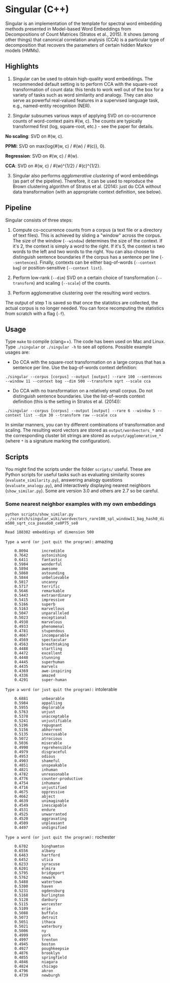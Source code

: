 Singular (C++)
=============================
Singular is an implementation of the template for spectral word embedding
methods presented in Model-based Word Embeddings from Decompositions of Count
Matrices (Stratos et al., 2015). It shows (among other things) that canonical
correlation analysis (CCA) is a particular type of decomposition that recovers
the parameters of certain hidden Markov models (HMMs).

Highlights
-----------
1. Singular can be used to obtain high-quality word embeddings. The recommended
default setting is to perform CCA with the square-root transformation of count
data: this tends to work well out of the box for a variety of tasks such as word
similarity and analogy. They can also serve as powerful real-valued features in
a supervised language task, e.g., named-entity recognition (NER).

2. Singular subsumes various ways of applying SVD on co-occurrence counts of
word-context pairs #(w, c). The counts are typically transformed first (log,
square-root, etc.) - see the paper for details.

 **No scaling**: SVD on #(w, c).

 **PPMI**: SVD on max(log{#(w, c) / #(w) / #(c)}, 0).

 **Regression**: SVD on #(w, c) / #(w).

 **CCA**: SVD on #(w, c) / #(w)^{1/2} / #(c)^{1/2}.

3. Singular also performs *agglomerative clustering* of word embeddings (as
part of the pipeline). Therefore, it can be used to reproduce the Brown
clustering algorithm of Stratos et al. (2014): just do CCA without data
transformation (with an appropriate context definition, see below).

Pipeline
--------
Singular consists of three steps:

1. Compute co-occurrence counts from a corpus (a text file or a directory of
text files). This is achieved by sliding a "window" across the corpus. The size
of the window (`--window`) determines the size of the context. If it's 2, the
context is simply a word to the right. If it's 5, the context is two words to
the left and two words to the right. You can also choose to distinguish sentence
boundaries if the corpus has a sentence per line (`--sentences`). Finally,
contexts can be either bag-of-words (`--context bag`) or position-sensitive
(`--context list`).

2. Perform low-rank (`--dim`) SVD on a certain choice of transformation
(`--transform`) and scaling (`--scale`) of the counts.

3. Perform agglomerative clustering over the resulting word vectors.

The output of step 1 is saved so that once the statistics are collected, the
actual corpus is no longer needed. You can force recomputing the statistics
from scratch with a flag (`-f`).

Usage
-----
Type `make` to compile (clang++). The code has been used on Mac and Linux. Type
`./singular` or `./singular -h` to see all options. Possible example usages are:

* Do CCA with the square-root transformation on a large corpus that has a
sentence per line. Use the bag-of-words context definition:

`./singular --corpus [corpus] --output [output] --rare 100 --sentences --window 11 --context bag --dim 500 --transform sqrt --scale cca`

* Do CCA with no transformation on a relatively small corpus. Do not distinguish
sentence boundaries. Use the list-of-words context definition (this is the
setting in Stratos et al. (2014)):

`./singular --corpus [corpus] --output [output] --rare 6 --window 5 --context list --dim 30 --transform raw --scale cca`

In similar manners, you can try different combinations of transformation and
scaling. The resulting word vectors are stored as `output/wordvectors_*` and
the corresponding cluster bit strings are stored as `output/agglomerative_*`
(where `*` is a signature marking the configuration).

Scripts
-------
You might find the scripts under the folder `scripts/` useful. These are Python
scripts for useful tasks such as evaluating similarity scores
(`evaluate_similarity.py`), answering analogy questions (`evaluate_analogy.py`),
and interactively displaying nearest neighbors (`show_similar.py`). Some are
version 3.0 and others are 2.7 so be careful.

### Some nearest neighbor examples with my own embeddings

`python scripts/show_similar.py ../scratch/singular_wiki/wordvectors_rare100_spl_window11_bag_hash0_dim500_sqrt_cca_pseudo0_ce0P75_se0`

`Read 188302 embeddings of dimension 500`

`Type a word (or just quit the program):` amazing

        0.8094		incredible
		0.7642		astonishing
		0.6411		fantastic
		0.5984		wonderful
		0.5894		awesome
		0.5860		astounding
		0.5844		unbelievable
		0.5817		uncanny
		0.5717		terrific
		0.5646		remarkable
		0.5443		extraordinary
		0.5415		impressive
		0.5166		superb
		0.5163		marvellous
		0.5047		unparalleled
		0.5023		exceptional
		0.4938		marvelous
		0.4933		phenomenal
		0.4781		stupendous
		0.4667		incomparable
		0.4569		spectacular
		0.4563		breathtaking
		0.4488		startling
		0.4472		excellent
		0.4448		stunning
		0.4445		superhuman
		0.4435		marvels
		0.4369		awe-inspiring
		0.4336		amazed
		0.4291		super-human


`Type a word (or just quit the program):` intolerable

		0.6881		unbearable
		0.5984		appalling
		0.5955		deplorable
		0.5763		unjust
		0.5378		unacceptable
		0.5241		unjustifiable
		0.5196		repugnant
		0.5156		abhorrent
		0.5135		inexcusable
		0.5072		atrocious
		0.5036		miserable
		0.4990		reprehensible
		0.4979		disgraceful
		0.4953		odious
		0.4903		shameful
		0.4851		unspeakable
		0.4821		inhuman
		0.4782		unreasonable
		0.4776		counter-productive
		0.4754		inhumane
		0.4716		unjustified
		0.4675		oppressive
		0.4662		abject
		0.4639		unimaginable
		0.4549		inescapable
		0.4531		endure
		0.4525		unwarranted
		0.4520		aggravating
		0.4509		unpleasant
		0.4497		undignified


`Type a word (or just quit the program):` rochester

		0.6702		binghamton
		0.6556		albany
		0.6463		hartford
		0.6452		utica
		0.6233		syracuse
		0.6201		elmira
		0.5795		bridgeport
		0.5762		newark
		0.5488		watertown
		0.5300		haven
		0.5231		ogdensburg
		0.5168		burlington
		0.5128		danbury
		0.5115		worcester
		0.5109		erie
		0.5088		buffalo
		0.5073		detroit
		0.5051		ithaca
		0.5021		waterbury
		0.5006		ny
		0.4999		york
		0.4997		trenton
		0.4945		boston
		0.4927		poughkeepsie
		0.4876		brooklyn
		0.4855		springfield
		0.4846		niagara
		0.4824		chicago
		0.4796		akron
		0.4739		newburgh
